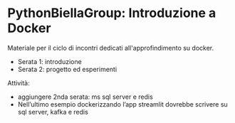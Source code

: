 # PythonBiellaGroup: Introduzione a Docker

Materiale per il ciclo di incontri dedicati all'approfindimento su docker.
- Serata 1: introduzione
- Serata 2: progetto ed esperimenti


Attività:
- aggiungere 2nda serata: ms sql server e redis
- Nell’ultimo esempio dockerizzando l’app streamlit dovrebbe scrivere su sql server, kafka e redis